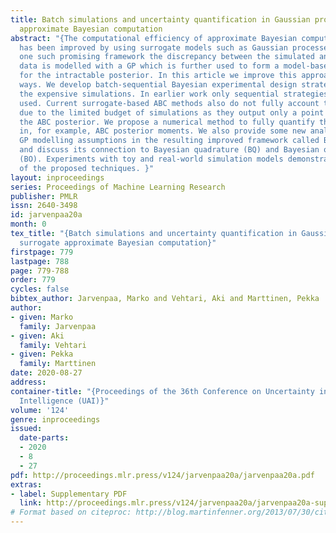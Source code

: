 ```yaml
---
title: Batch simulations and uncertainty quantification in Gaussian process surrogate
  approximate Bayesian computation
abstract: "{The computational efficiency of approximate Bayesian computation (ABC)
  has been improved by using surrogate models such as Gaussian processes (GP). In
  one such promising framework the discrepancy between the simulated and observed
  data is modelled with a GP which is further used to form a model-based estimator
  for the intractable posterior. In this article we improve this approach in several
  ways. We develop batch-sequential Bayesian experimental design strategies to parallellise
  the expensive simulations. In earlier work only sequential strategies have been
  used. Current surrogate-based ABC methods also do not fully account the uncertainty
  due to the limited budget of simulations as they output only a point estimate of
  the ABC posterior. We propose a numerical method to fully quantify the uncertainty
  in, for example, ABC posterior moments. We also provide some new analysis on the
  GP modelling assumptions in the resulting improved framework called Bayesian ABC
  and discuss its connection to Bayesian quadrature (BQ) and Bayesian optimisation
  (BO). Experiments with toy and real-world simulation models demonstrate advantages
  of the proposed techniques. }"
layout: inproceedings
series: Proceedings of Machine Learning Research
publisher: PMLR
issn: 2640-3498
id: jarvenpaa20a
month: 0
tex_title: "{Batch simulations and uncertainty quantification in Gaussian process
  surrogate approximate Bayesian computation}"
firstpage: 779
lastpage: 788
page: 779-788
order: 779
cycles: false
bibtex_author: Jarvenpaa, Marko and Vehtari, Aki and Marttinen, Pekka
author:
- given: Marko
  family: Jarvenpaa
- given: Aki
  family: Vehtari
- given: Pekka
  family: Marttinen
date: 2020-08-27
address: 
container-title: "{Proceedings of the 36th Conference on Uncertainty in Artificial
  Intelligence (UAI)}"
volume: '124'
genre: inproceedings
issued:
  date-parts:
  - 2020
  - 8
  - 27
pdf: http://proceedings.mlr.press/v124/jarvenpaa20a/jarvenpaa20a.pdf
extras:
- label: Supplementary PDF
  link: http://proceedings.mlr.press/v124/jarvenpaa20a/jarvenpaa20a-supp.pdf
# Format based on citeproc: http://blog.martinfenner.org/2013/07/30/citeproc-yaml-for-bibliographies/
---
```

